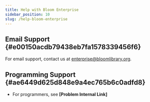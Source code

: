 ```yaml
---
title: Help with Bloom Enterprise
sidebar_position: 10
slug: /help-bloom-enterprise
---
```




## Email Support {#e00150acdb79438eb7fa1578339456f6}


For email support, contact us at [enterprise@bloomlibrary.org](mailto:enterprise@bloomlibrary.org).


## Programming Support {#ae6449d625d848e9a4ec765b6c0adfd8}

- For programmers, see **[Problem Internal Link]**
